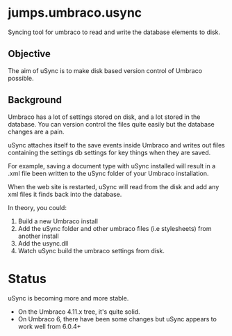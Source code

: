 jumps.umbraco.usync
===================

Syncing tool for umbraco to read and write the database elements to disk.

Objective
---------
The aim of uSync is to make disk based version control of Umbraco possible. 

Background
-----------
Umbraco has a lot of settings stored on disk, and a lot stored in the database. You can version control the
files quite easily but the database changes are a pain. 

uSync attaches itself to the save events inside Umbraco and writes out files containing the settings db settings
for key things when they are saved. 

For example, saving a document type with uSync installed will result in a .xml file been written to the uSync folder
of your Umbraco installation. 

When the web site is restarted, uSync will read from the disk and add any xml files it finds back into the database.

In theory, you could: 

1. Build a new Umbraco install
3. Add the uSync folder and other umbraco files (i.e stylesheets) from another install
2. Add the usync.dll
4. Watch uSync build the umbraco settings from disk. 

Status
======
uSync is becoming more and more stable. 

* On the Umbraco 4.11.x tree, it's quite solid. 
* On Umbraco 6, there have been some changes but uSync appears to work well from 6.0.4+ 


